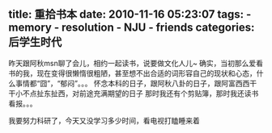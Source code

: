title: 重拾书本
date: 2010-11-16 05:23:07
tags: 
    - memory
    - resolution
    - NJU
    - friends
categories: 后学生时代
---

昨天跟阿秋msn聊了会儿，相约一起读书，说要做文化人儿~
确实，当初那么爱看书的我，现在变得很懒惰很粗陋，甚至想不出合适的词形容自己的现状和心态，什么事情都“囧”，“郁闷”。。。
怀念本科的日子，跟阿秋八卦的日子，跟阿富西西干干小不点扯东扯西，对前途充满期望的日子
那时我还有个剪贴簿，那时我还读书看报。。。

我要努力科研了，今天又没学习多少时间，看电视打瞌睡来着

